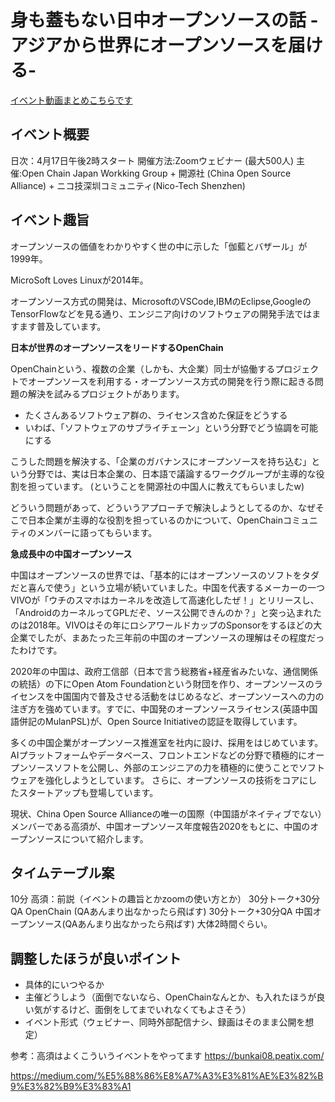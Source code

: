 # 身も蓋もない日中オープンソースの話 -アジアから世界にオープンソースを届ける-

[イベント動画まとめこちらです](https://note.com/takasu/n/n1d687906d7eb)

## イベント概要
日次：4月17日午後2時スタート
開催方法:Zoomウェビナー (最大500人)
主催:Open Chain Japan Workking Group + 開源社 (China Open Source Alliance) + ニコ技深圳コミュニティ(Nico-Tech Shenzhen)

## イベント趣旨
オープンソースの価値をわかりやすく世の中に示した「伽藍とバザール」が1999年。

MicroSoft Loves Linuxが2014年。

オープンソース方式の開発は、MicrosoftのVSCode,IBMのEclipse,GoogleのTensorFlowなどを見る通り、エンジニア向けのソフトウェアの開発手法ではますます普及しています。


**日本が世界のオープンソースをリードするOpenChain**

OpenChainという、複数の企業（しかも、大企業）同士が協働するプロジェクトでオープンソースを利用する・オープンソース方式の開発を行う際に起きる問題の解決を試みるプロジェクトがあります。
 - たくさんあるソフトウェア群の、ライセンス含めた保証をどうする
 - いわば、「ソフトウェアのサプライチェーン」という分野でどう協調を可能にする

こうした問題を解決する、「企業のガバナンスにオープンソースを持ち込む」という分野では、実は日本企業の、日本語で議論するワークグループが主導的な役割を担っています。
(ということを開源社の中国人に教えてもらいましたw)

どういう問題があって、どういうアプローチで解決しようとしてるのか、なぜそこで日本企業が主導的な役割を担っているのかについて、OpenChainコミュニティのメンバーに語ってもらいます。

**急成長中の中国オープンソース**

中国はオープンソースの世界では、「基本的にはオープンソースのソフトをタダだと喜んで使う」という立場が続いていました。中国を代表するメーカーの一つVIVOが「ウチのスマホはカーネルを改造して高速化したぜ！」とリリースし、「AndroidのカーネルってGPLだぞ、ソース公開できんのか？」と突っ込まれたのは2018年。VIVOはその年にロシアワールドカップのSponsorをするほどの大企業でしたが、まあたった三年前の中国のオープンソースの理解はその程度だったわけです。

2020年の中国は、政府工信部（日本で言う総務省+経産省みたいな、通信関係の統括）の下にOpen Atom Foundationという財団を作り、オープンソースのライセンスを中国国内で普及させる活動をはじめるなど、オープンソースへの力の注ぎ方を強めています。すでに、中国発のオープンソースライセンス(英語中国語併記のMulanPSL)が、Open Source Initiativeの認証を取得しています。

多くの中国企業がオープンソース推進室を社内に設け、採用をはじめています。AIプラットフォームやデータベース、フロントエンドなどの分野で積極的にオープンソースソフトを公開し、外部のエンジニアの力を積極的に使うことでソフトウェアを強化しようとしています。
さらに、オープンソースの技術をコアにしたスタートアップも登場しています。

現状、China Open Source Allianceの唯一の国際（中国語がネイティブでない）メンバーである高須が、中国オープンソース年度報告2020をもとに、中国のオープンソースについて紹介します。




## タイムテーブル案
10分 高須：前説（イベントの趣旨とかzoomの使い方とか）
30分トーク+30分QA OpenChain (QAあんまり出なかったら飛ばす) 
30分トーク+30分QA 中国オープンソース(QAあんまり出なかったら飛ばす)
大体2時間ぐらい。

## 調整したほうが良いポイント
 - 具体的にいつやるか
 - 主催どうしよう（面倒でないなら、OpenChainなんとか、も入れたほうが良い気がするけど、面倒をしてまでいれなくてもよさそう）
 - イベント形式（ウェビナー、同時外部配信ナシ、録画はそのまま公開を想定）
 
 参考：高須はよくこういうイベントをやってます
 https://bunkai08.peatix.com/
 
 https://medium.com/%E5%88%86%E8%A7%A3%E3%81%AE%E3%82%B9%E3%82%B9%E3%83%A1
 
